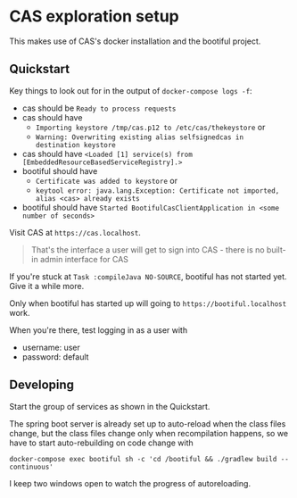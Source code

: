 # CAS exploration setup

This makes use of CAS's docker installation and the bootiful project.

## Quickstart

Key things to look out for in the output of `docker-compose logs -f`:

+ cas should be `Ready to process requests`
+ cas should have
  + `Importing keystore /tmp/cas.p12 to /etc/cas/thekeystore` or
  + `Warning: Overwriting existing alias selfsignedcas in destination keystore`
+ cas should have `<Loaded [1] service(s) from [EmbeddedResourceBasedServiceRegistry].>`
+ bootiful should have
  + `Certificate was added to keystore` or
  + `keytool error: java.lang.Exception: Certificate not imported, alias <cas> already exists`
+ bootiful should have `Started BootifulCasClientApplication in <some number of seconds>`

Visit CAS at `https://cas.localhost`.

> That's the interface a user will get to sign into CAS - there is no built-in admin interface for CAS

If you're stuck at `Task :compileJava NO-SOURCE`, bootiful has not started yet. Give it a while more.

Only when bootiful has started up will going to `https://bootiful.localhost` work.

When you're there, test logging in as a user with

+ username: user
+ password: default

## Developing

Start the group of services as shown in the Quickstart.

The spring boot server is already set up to auto-reload when the class files change, but the class files change only when recompilation happens, so we have to start auto-rebuilding on code change with

```
docker-compose exec bootiful sh -c 'cd /bootiful && ./gradlew build --continuous'
```

I keep two windows open to watch the progress of autoreloading.
